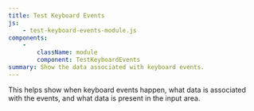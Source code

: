 ```yaml
---
title: Test Keyboard Events
js:
    - test-keyboard-events-module.js
components:
    -
        className: module
        component: TestKeyboardEvents
summary: Show the data associated with keyboard events.
---
```


This helps show when keyboard events happen, what data is associated with the events, and what data is present in the input area.

<div class="module"></div>
